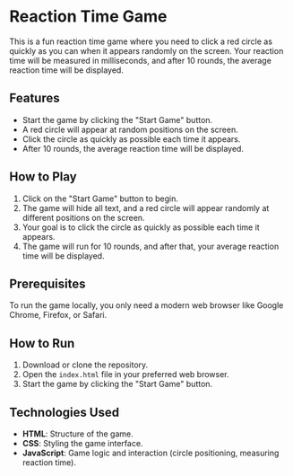 # Reaction Time Game

This is a fun reaction time game where you need to click a red circle as quickly as you can when it appears randomly on the screen. Your reaction time will be measured in milliseconds, and after 10 rounds, the average reaction time will be displayed.

## Features

- Start the game by clicking the "Start Game" button.
- A red circle will appear at random positions on the screen.
- Click the circle as quickly as possible each time it appears.
- After 10 rounds, the average reaction time will be displayed.

## How to Play

1. Click on the "Start Game" button to begin.
2. The game will hide all text, and a red circle will appear randomly at different positions on the screen.
3. Your goal is to click the circle as quickly as possible each time it appears.
4. The game will run for 10 rounds, and after that, your average reaction time will be displayed.

## Prerequisites

To run the game locally, you only need a modern web browser like Google Chrome, Firefox, or Safari.

## How to Run

1. Download or clone the repository.
2. Open the `index.html` file in your preferred web browser.
3. Start the game by clicking the "Start Game" button.

## Technologies Used

- **HTML**: Structure of the game.
- **CSS**: Styling the game interface.
- **JavaScript**: Game logic and interaction (circle positioning, measuring reaction time).

